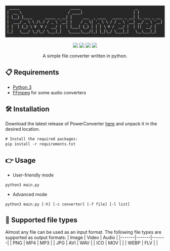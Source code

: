 <p align="center">
  <img src="./logo.png">
</p>

<p align="center">
  <img src="https://img.shields.io/badge/Made%20with-Python-1f425f.svg?style=plastic&logo=python&color=3c7cae&labelColor=ffd841&logoColor=3c7cae">
  <img src="https://img.shields.io/badge/license-GPL-brightgreen.svg?style=plastic&logo=GNU&label=License">
  <img src="https://img.shields.io/badge/version-1.6.-blue.svg?style=plastic&logo=GitHub&color=ff5500&label=Version">
  <img src="https://img.shields.io/badge/FFmpeg-blue.svg?style=plastic&logo=FFMPEG&color=000000&label=Using">
</p>

<p align="center">
A simple file converter written in python.

## 📋 Requirements
- [Python 3](https://python.org/downloads/)
- [FFmpeg](https://ffmpeg.org/download.htm) for some audio converters

## 🛠️ Installation


Download the latest release of PowerConverter [here](https://github.com/astra1dev/PowerConverter/releases/) and unpack it in the desired location.

```shell
# Install the required packages:
pip install -r requirements.txt
```

## 👉 Usage
- User-friendly mode
```shell
python3 main.py
```
- Advanced mode
```shell
python3 main.py [-h] [-c converter] [-f file] [-l list]
```

## 🤝 Supported file types
Almost any file can be used as an input format. The following file types are supported as output formats:
| Image | Video | Audio |
|-------|-------|-------|
| PNG   | MP4   | MP3   |
| JPG   | AVI   | WAV   |
| ICO   | MOV   |       |
| WEBP  | FLV   |       |
